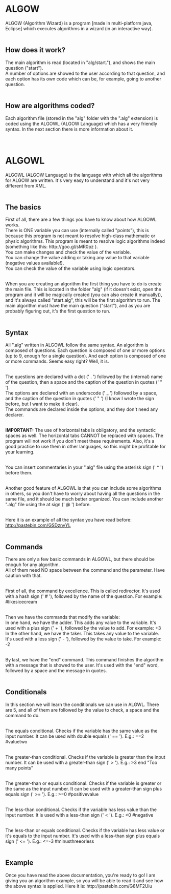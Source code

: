 <h1>ALGOW</h1>
ALGOW (Algorithm Wizard) is a program [made in multi-platform java, Eclipse] which executes algorithms in a wizard (in an interactive way).<br>
<br>

<h2>How does it work?</h2>
The main algorithm is read (located in "alg/start."), and shows the main question ("start").<br>
A number of options are showed to the user according to that question, and each option has its own code which can be, for example, going to another question.<br>
<br>

<h2>How are algorithms coded?</h2>
Each algorithm file (stored in the "alg" folder with the ".alg" extension) is coded using the ALGOWL (ALGOW Language) which has a very friendly syntax. In the next section there is more information about it.<br>
<br>
<br>


<h1>ALGOWL</h1>
ALGOWL (ALGOW Language) is the language with which all the algorithms for ALGOW are written. It's very easy to understand and it's not very different from XML.<br>
<br>

<h2>The basics</h2>
First of all, there are a few things you have to know about how ALGOWL works.<br>
There is ONE variable you can use (internally called "points"), this is because this program is not meant to resolve high-class mathematic or physic algorithms. This program is meant to resolve logic algorithms indeed (something like this: http://goo.gl/sMR0pz ).<br>
You can make changes and check the value of the variable.<br>
You can change the value adding or taking any value to that variable (negative values available!).<br>
You can check the value of the variable using logic operators.<br><br>

When you are creating an algorithm the first thing you have to do is create the main file. This is located in the folder "alg" (if it doesn't exist, open the program and it will be magically created (you can also create it manually)), and it's always called "start.alg", this will be the first algorithm to run. The main algorithm must have the main question ("start"), and as you are probably figuring out, it's the first question to run.<br>
<br>

<h2>Syntax</h2>
All ".alg" written in ALGOWL follow the same syntax. An algorithm is composed of questions. Each question is composed of one or more options (up to 9, enough for a single question). And each option is composed of one or more commands. Seems easy right? Well, it is.<br>
<br>

The questions are declared with a dot (' . ') followed by the (internal) name of the question, then a space and the caption of the question in quotes (' " ').<br>
The options are declared with an underscode (' _ ') followed by a space, and the caption of the question in quotes (' " ') (I know I wrote the sign before, but I want to make it clear).<br>
The commands are declared inside the options, and they don't need any declarer.<br>
<br>

<b>IMPORTANT:</b> The use of horizontal tabs is obligatory, and the syntactic spaces as well. The horizontal tabs CANNOT be replaced with spaces. The program will not work if you don't meet these requirements. Also, it's a good practice to use them in other languages, so this might be profitable for your learning.<br>
<br>

You can insert commentaries in your ".alg" file using the asterisk sign (' * ') before them.<br>
<br>

Another good feature of ALGOWL is that you can include some algorithms in others, so you don't have to worry about having all the questions in the same file, and it should be much better organized. You can include another ".alg" file using the at sign (' @ ') before.<br>
<br>

Here it is an example of all the syntax you have read before: http://pastebin.com/GSDznyYL<br>
<br>

<h2>Commands</h2>
There are only a few basic commands in ALGOWL, but there should be enoguh for any algorithm.<br>
All of them need NO space between the command and the parameter. Have caution with that.<br>
<br>

First of all, the command by excellence. This is called redirector. It's used with a hash sign (' # '), followed by the name of the question. For example: #likesicecream<br>
<br>

Then we have the commands that modify the variable:<br>
In one hand, we have the adder. This adds any value to the variable. It's used with a plus sign (' + '), followed by the value to add. For example: +3<br>
In the other hand, we have the taker. This takes any value to the variable. It's used with a less sign (' - '), followed by the value to take. For example: -2<br>
<br>

By last, we have the "end" command. This command finishes the algorithm with a message that is showed to the user. It's used with the "end" word, followed by a space and the message in quotes.<br>
<br>

<h2>Conditionals</h2>
In this section we will learn the conditionals we can use in ALGWL. There are 5, and all of them are followed by the value to check, a space and the command to do.<br>
<br>

The equals conditional. Checks if the variable has the same value as the input number. It can be used with double equals (' == '). E.g.: ==2 #valuetwo<br>
<br>

The greater-than conditional. Checks if the variable is greater than the input number. It can be used with a greater-than sign (' > '). E.g.: >3 end "Too many points"<br>
<br>

The greater-than or equals conditional. Checks if the variable is greater or the same as the input number. It can be used with a greater-than sign plus equals sign (' >= '). E.g.: >=0 #positivevalue<br>
<br>

The less-than conditional. Checks if the variable has less value than the input number. It is used with a less-than sign (' < '). E.g.: <0 #negative<br>
<br>

The less-than or equals conditional. Checks if the variable has less value or it's equals to the input number. It's used with a less-than sign plus equals sign (' <= '). E.g.: <=-3 #minusthreeorless<br>
<br>

<h2>Example</h2>
Once you have read the above documentation, you're ready to go! I am giving you an algorithm example, so you will be able to read it and see how the above syntax is applied. Here it is: http://pastebin.com/G8MF2Uiu